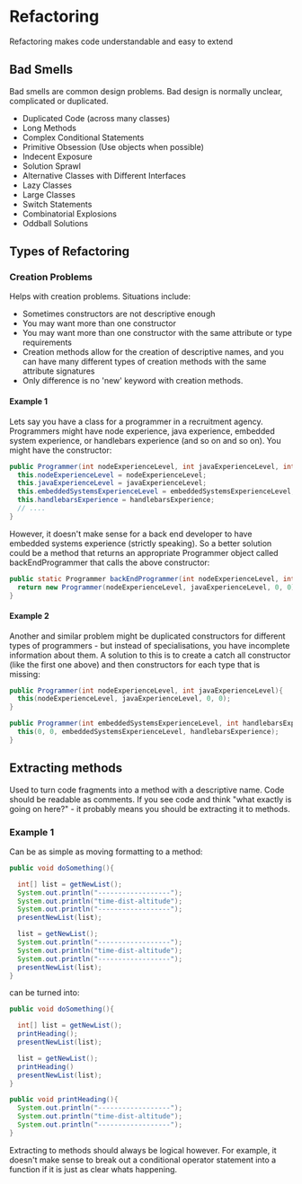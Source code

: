 # Refactoring

Refactoring makes code understandable and easy to extend

## Bad Smells

Bad smells are common design problems. Bad design is normally unclear, complicated or duplicated.

* Duplicated Code (across many classes)
* Long Methods
* Complex Conditional Statements
* Primitive Obsession (Use objects when possible)
* Indecent Exposure
* Solution Sprawl
* Alternative Classes with Different Interfaces
* Lazy Classes
* Large Classes
* Switch Statements
* Combinatorial Explosions
* Oddball Solutions

## Types of Refactoring

### Creation Problems

Helps with creation problems. Situations include:

* Sometimes constructors are not descriptive enough
* You may want more than one constructor
* You may want more than one constructor with the same attribute or type requirements
* Creation methods allow for the creation of descriptive names, and you can have many different types of creation methods with the same attribute signatures
* Only difference is no 'new' keyword with creation methods.

#### Example 1

Lets say you have a class for a programmer in a recruitment agency. Programmers might have node experience, java experience, embedded system experience, or handlebars experience (and so on and so on). You might have the constructor:

```java
public Programmer(int nodeExperienceLevel, int javaExperienceLevel, int embeddedSystemsExperienceLevel, int handlebarsExperience){ // and so on
  this.nodeExperienceLevel = nodeExperienceLevel;
  this.javaExperienceLevel = javaExperienceLevel;
  this.embeddedSystemsExperienceLevel = embeddedSystemsExperienceLevel;
  this.handlebarsExperience = handlebarsExperience;
  // ....
}
```

However, it doesn't make sense for a back end developer to have embedded systems experience (strictly speaking). So a better solution could be a method that returns an appropriate Programmer object called backEndProgrammer that calls the above constructor:

```java
public static Programmer backEndProgrammer(int nodeExperienceLevel, int javaExperienceLevel){
  return new Programmer(nodeExperienceLevel, javaExperienceLevel, 0, 0);
}
```
#### Example 2

Another and similar problem might be duplicated constructors for different types of programmers - but instead of specialisations, you have incomplete information about them. A solution to this is to create a catch all constructor (like the first one above) and then constructors for each type that is missing:

```java
public Programmer(int nodeExperienceLevel, int javaExperienceLevel){
  this(nodeExperienceLevel, javaExperienceLevel, 0, 0);
}

public Programmer(int embeddedSystemsExperienceLevel, int handlebarsExperience){
  this(0, 0, embeddedSystemsExperienceLevel, handlebarsExperience);
}
```

## Extracting methods

Used to turn code fragments into a method with a descriptive name. Code should be readable as comments. If you see code and think "what exactly is going on here?" - it probably means you should be extracting it to methods.

### Example 1

Can be as simple as moving formatting to a method:

```java
public void doSomething(){

  int[] list = getNewList();
  System.out.println("------------------");
  System.out.println("time-dist-altitude");
  System.out.println("------------------");
  presentNewList(list);

  list = getNewList();
  System.out.println("------------------");
  System.out.println("time-dist-altitude");
  System.out.println("------------------");
  presentNewList(list);
}
```

can be turned into:

```java
public void doSomething(){

  int[] list = getNewList();
  printHeading();
  presentNewList(list);

  list = getNewList();
  printHeading()
  presentNewList(list);
}

public void printHeading(){
  System.out.println("------------------");
  System.out.println("time-dist-altitude");
  System.out.println("------------------");
}
```

Extracting to methods should always be logical however. For example, it doesn't make sense to break out a conditional operator statement into a function if it is just as clear whats happening.
